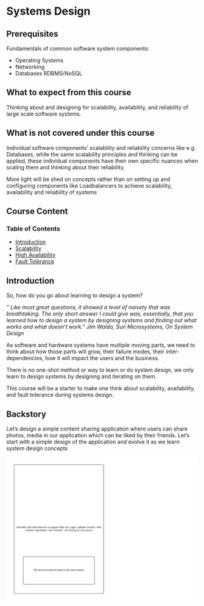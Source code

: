 # Systems Design

## Prerequisites

Fundamentals of common software system components:
- Operating Systems
- Networking
- Databases RDBMS/NoSQL

## What to expect from this course

Thinking about and designing for scalability, availability, and reliability of large scale software systems.

## What is not covered under this course

Individual software components’ scalability and reliability concerns like e.g. Databases, while the same scalability principles and thinking can be applied, these individual components have their own specific nuances when scaling them and thinking about their reliability.

More light will be shed on concepts rather than on setting up and configuring components like Loadbalancers to achieve scalability, availability and reliability of systems

## Course Content

### Table of Contents

- [Introduction](https://linkedin.github.io/school-of-sre/systems_design/intro/#backstory)
- [Scalability](https://linkedin.github.io/school-of-sre/systems_design/scalability/)
- [High Availability](https://linkedin.github.io/school-of-sre/systems_design/availability/)
- [Fault Tolerance](https://linkedin.github.io/school-of-sre/systems_design/fault-tolerance/)


## Introduction

So, how do you go about learning to design a system?

*” Like most great questions, it showed a level of naivety that was breathtaking. The only short answer I could give was, essentially, that you learned how to design a system by designing systems and finding out what works and what doesn’t work.”
Jim Waldo, Sun Microsystems, On System Design*

	
As software and hardware systems have multiple moving parts, we need to think about how those parts will grow, their failure modes, their inter-dependencies, how it will impact the users and the business.

There is no one-shot method or way to learn or do system design, we only learn to design systems by designing and iterating on them.

This course will be a starter to make one think about scalability, availability, and fault tolerance during systems design.

## Backstory

Let’s design a simple content sharing application where users can share photos, media in our application which can be liked by their friends. Let’s start with a simple design of the application and evolve it as we learn system design concepts

![First architecture diagram](images/first-architecture.jpg)

